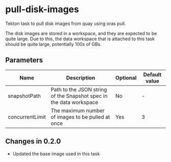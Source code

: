 # pull-disk-images

Tekton task to pull disk images from quay using oras pull.

The disk images are stored in a workspace, and they are expected to be quite large. Due to this,
the data workspace that is attached to this task should be quite large, potentially 100s of GBs.

## Parameters

| Name            | Description                                                                  | Optional | Default value |
|-----------------|------------------------------------------------------------------------------|----------|---------------|
| snapshotPath    | Path to the JSON string of the Snapshot spec in the data workspace           | No       | -             |
| concurrentLimit | The maximum number of images to be pulled at once                            | Yes      | 3             |

## Changes in 0.2.0
* Updated the base image used in this task
